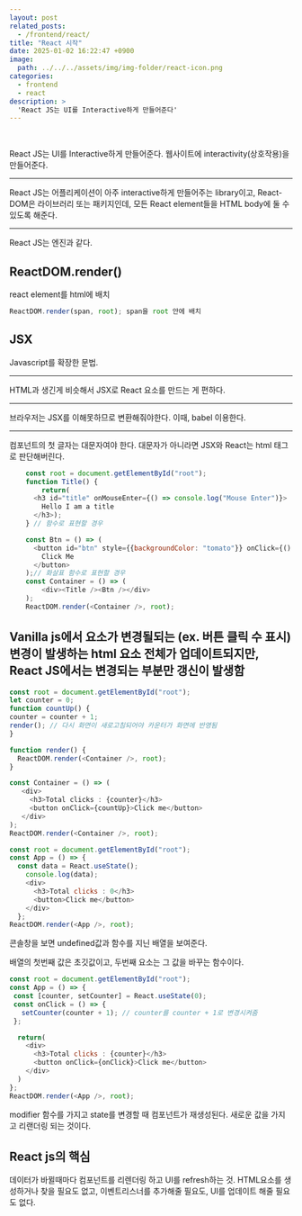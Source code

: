 ```yaml
---
layout: post
related_posts:
  - /frontend/react/
title: "React 시작"
date: 2025-01-02 16:22:47 +0900
image: 
  path: ../../../assets/img/img-folder/react-icon.png
categories:
  - frontend
  - react
description: >
  'React JS는 UI를 Interactive하게 만들어준다'
---
```


<br>

React JS는 UI를 Interactive하게 만들어준다. 웹사이트에 interactivity(상호작용)을 만들어준다.<hr>
React JS는 어플리케이션이 아주 interactive하게 만들어주는 library이고, React-DOM은 라이브러리 또는 패키지인데, 모든 React element들을 HTML body에 둘 수 있도록 해준다.<hr>
React JS는 엔진과 같다.

## ReactDOM.render()

react element를 html에 배치

~~~js
ReactDOM.render(span, root); span을 root 안에 배치
~~~

## JSX

Javascript를 확장한 문법.<hr>
HTML과 생긴게 비슷해서 JSX로 React 요소를 만드는 게 편하다.<hr>
브라우저는 JSX를 이해못하므로 변환해줘야한다. 이때, babel 이용한다.<hr>

컴포넌트의 첫 글자는 대문자여야 한다. 대문자가 아니라면 JSX와 React는 html 태그로 판단해버린다.

~~~js
    const root = document.getElementById("root");
    function Title() {
        return(
      <h3 id="title" onMouseEnter={() => console.log("Mouse Enter")}>
        Hello I am a title
      </h3>);
    } // 함수로 표현할 경우

    const Btn = () => (
      <button id="btn" style={{backgroundColor: "tomato"}} onClick={() => console.log("I'm clicked")}>
        Click Me
      </button>
    );// 화살표 함수로 표현할 경우
    const Container = () => (
        <div><Title /><Btn /></div>
    );
    ReactDOM.render(<Container />, root);
~~~

## Vanilla js에서 요소가 변경될되는 (ex. 버튼 클릭 수 표시) 변경이 발생하는 html 요소 전체가 업데이트되지만, React JS에서는 변경되는 부분만 갱신이 발생함

~~~js
const root = document.getElementById("root");
let counter = 0;
function countUp() {
counter = counter + 1;
render(); // 다시 화면이 새로고침되어야 카운터가 화면에 반영됨
}

function render() {
  ReactDOM.render(<Container />, root); 
}

const Container = () => (
   <div>
     <h3>Total clicks : {counter}</h3>
     <button onClick={countUp}>Click me</button>
   </div>
);
ReactDOM.render(<Container />, root);
~~~

~~~js
const root = document.getElementById("root");
const App = () => {
  const data = React.useState();
    console.log(data);
    <div>
      <h3>Total clicks : 0</h3>
      <button>Click me</button>
    </div>
  };
ReactDOM.render(<App />, root);
~~~

콘솔창을 보면 undefined값과 함수를 지닌 배열을 보여준다.

배열의 첫번째 값은 초깃값이고,  두번째 요소는 그 값을 바꾸는 함수이다.

~~~js
const root = document.getElementById("root");
const App = () => {
 const [counter, setCounter] = React.useState(0);
 const onClick = () => {
   setCounter(counter + 1); // counter를 counter + 1로 변경시켜줌
 };

  return(
    <div>
      <h3>Total clicks : {counter}</h3>
      <button onClick={onClick}>Click me</button>
    </div>
  )
};
ReactDOM.render(<App />, root);
~~~

modifier 함수를 가지고 state를 변경할 때 컴포넌트가 재생성된다. 새로운 값을 가지고 리랜더링 되는 것이다.

## React js의 핵심

데이터가 바뀔때마다 컴포넌트를 리렌더링 하고 UI를 refresh하는 것. HTML요소를 생성하거나 찾을 필요도 없고, 이벤트리스너를 추가해줄 필요도, UI를 업데이트 해줄 필요도 없다.
